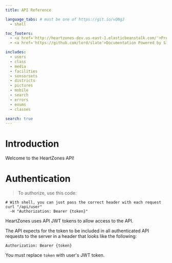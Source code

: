 ```yaml
---
title: API Reference

language_tabs: # must be one of https://git.io/vQNgJ
  - shell

toc_footers:
  - <a href='http://heartzones-dev.us-east-1.elasticbeanstalk.com/'>Project Site</a>
  - <a href='https://github.com/lord/slate'>Documentation Powered by Slate</a>

includes:
  - users
  - class
  - media
  - facilities
  - sensorsets
  - districts
  - pictures
  - mobile
  - search
  - errors
  - enums
  - classes

search: true
---
```


# Introduction

Welcome to the HeartZones API!

# Authentication

> To authorize, use this code:

```shell
# With shell, you can just pass the correct header with each request
curl "/api/user"
  -H "Authorization: Bearer {token}"
```

HeartZones uses API JWT tokens to allow access to the API.

The API expects for the token to be included in all authenticated API requests to the server in a header that looks like the following:

`Authorization: Bearer {token}`

<aside class="notice">
You must replace <code>token</code> with user's JWT token.
</aside>
